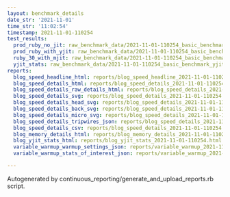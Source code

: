 ```yaml
---
layout: benchmark_details
date_str: '2021-11-01'
time_str: '11:02:54'
timestamp: 2021-11-01-110254
test_results:
  prod_ruby_no_jit: raw_benchmark_data/2021-11-01-110254_basic_benchmark_prod_ruby_no_jit.json
  prod_ruby_with_yjit: raw_benchmark_data/2021-11-01-110254_basic_benchmark_prod_ruby_with_yjit.json
  ruby_30_with_mjit: raw_benchmark_data/2021-11-01-110254_basic_benchmark_ruby_30_with_mjit.json
  yjit_stats: raw_benchmark_data/2021-11-01-110254_basic_benchmark_yjit_stats.json
reports:
  blog_speed_headline_html: reports/blog_speed_headline_2021-11-01-110254.html
  blog_speed_details_html: reports/blog_speed_details_2021-11-01-110254.html
  blog_speed_details_raw_details_html: reports/blog_speed_details_2021-11-01-110254.raw_details.html
  blog_speed_details_svg: reports/blog_speed_details_2021-11-01-110254.svg
  blog_speed_details_head_svg: reports/blog_speed_details_2021-11-01-110254.head.svg
  blog_speed_details_back_svg: reports/blog_speed_details_2021-11-01-110254.back.svg
  blog_speed_details_micro_svg: reports/blog_speed_details_2021-11-01-110254.micro.svg
  blog_speed_details_tripwires_json: reports/blog_speed_details_2021-11-01-110254.tripwires.json
  blog_speed_details_csv: reports/blog_speed_details_2021-11-01-110254.csv
  blog_memory_details_html: reports/blog_memory_details_2021-11-01-110254.html
  blog_yjit_stats_html: reports/blog_yjit_stats_2021-11-01-110254.html
  variable_warmup_warmup_settings_json: reports/variable_warmup_2021-11-01-110254.warmup_settings.json
  variable_warmup_stats_of_interest_json: reports/variable_warmup_2021-11-01-110254.stats_of_interest.json

---
```

Autogenerated by continuous_reporting/generate_and_upload_reports.rb script.
